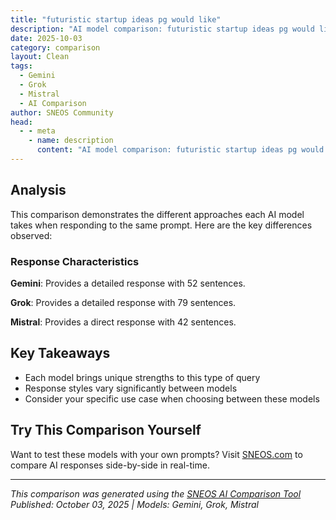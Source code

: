 ```yaml
---
title: "futuristic startup ideas pg would like"
description: "AI model comparison: futuristic startup ideas pg would like..."
date: 2025-10-03
category: comparison
layout: Clean
tags:
  - Gemini
  - Grok
  - Mistral
  - AI Comparison
author: SNEOS Community
head:
  - - meta
    - name: description
      content: "AI model comparison: futuristic startup ideas pg would like..."
---
```


<ChatComparison
  title="futuristic startup ideas pg would like"
  prompt="futuristic startup ideas pg would like"
  :responses='{
    "Gemini": "Okay, here are some futuristic startup ideas that I think Paul Graham (PG), known for his Y Combinator and emphasis on solving real problems and creating things people want, might find interesting:\n\n**Focusing on Solving Real Problems:**\n\n*   **AI-Powered Personalized Education/Upskilling Platform:**\n    *   **Problem:** Traditional education is often one-size-fits-all and doesn\u0027t cater to individual learning styles, paces, or specific career goals.  The future requires constant upskilling.\n    *   **Solution:** An AI platform that analyzes a user\u0027s strengths, weaknesses, learning style, and career aspirations to create a completely personalized curriculum.  This could involve dynamically adjusting content difficulty, suggesting relevant projects, and providing personalized feedback.\n    *   **PG Angle:** Solves a huge societal problem (access to relevant education), focuses on user value (tangible career benefits), and is highly scalable (AI-driven). He loves ideas that can profoundly impact society.\n*   **Decentralized, Secure, and Verifiable Identity Management:**\n    *   **Problem:** Current identity systems are centralized, vulnerable to breaches, and often difficult to manage, particularly across different platforms and borders.\n    *   **Solution:** A decentralized identity solution built on blockchain or similar technology, allowing users to control their own data and selectively share verified information with trusted parties.  Think verifiable credentials for everything from employment history to educational qualifications.\n    *   **PG Angle:** Solves a fundamental problem of trust in the digital age, offers a clear value proposition (security, control, portability), and could be a building block for many other applications. He has spoken about the importance of foundational technologies.\n*   **AI-Driven Personalized Healthcare Diagnostics and Preventative Care:**\n    *   **Problem:** Healthcare is often reactive rather than proactive, and diagnostics can be slow and inaccurate.\n    *   **Solution:**  An AI platform that integrates wearable sensor data, genomic information, lifestyle factors, and medical history to provide personalized risk assessments, early disease detection, and tailored preventative care recommendations.\n    *   **PG Angle:** Addresses a massive market, has the potential to significantly improve human lives, and leverages cutting-edge technology (AI, sensors, genomics). He favors ideas that solve important health problems.\n*   **AI-Powered Tools for Scientific Research and Discovery:**\n    *   **Problem:** Scientific research is increasingly complex, generating massive amounts of data that are difficult for humans to process and analyze.\n    *   **Solution:** AI tools that can automate literature reviews, identify patterns in research data, suggest new research directions, and even design experiments. This could accelerate scientific breakthroughs in various fields.\n    *   **PG Angle:**  Has the potential to unlock massive progress in fields like medicine, materials science, and climate change. He appreciates ideas that can have a big impact on the world.\n\n**Focusing on Creating Something People Want:**\n\n*   **AI-Powered Creative Tools for Everyone:**\n    *   **Problem:** Creative expression can be limited by skill, time, or resources.\n    *   **Solution:** User-friendly AI tools that empower anyone to create high-quality content, such as music, art, writing, or video.  Think of it as a \u0022Copilot\u0022 for creativity.\n    *   **PG Angle:**  Lowering the barrier to creativity can unlock a new wave of innovation and self-expression. He is known for valuing tools that make people more productive. This has a clear, direct appeal.\n*   **Next-Generation Social Networks Based on Shared Interests and Values:**\n    *   **Problem:** Existing social networks are often toxic, divisive, and addictive.\n    *   **Solution:**  Social platforms designed around fostering meaningful connections based on shared interests, values, and goals.  Emphasis on positive interactions, constructive dialogue, and user well-being.\n    *   **PG Angle:** Addresses a clear need for more positive and fulfilling online experiences. The focus on solving the problems of existing networks would appeal to him. He\u0027d likely advise focusing on a niche initially and building from there.\n*   **Virtual Reality/Augmented Reality Tools for Remote Collaboration and Training:**\n    *   **Problem:**  Remote work can be isolating and less effective than in-person collaboration.  Traditional training methods can be expensive and time-consuming.\n    *   **Solution:**  VR/AR platforms that create immersive and interactive environments for remote teams to collaborate, train, and solve problems together.  This could range from virtual whiteboards to simulated work environments.\n    *   **PG Angle:** Leverages emerging technologies to improve productivity and collaboration, especially relevant in a world increasingly embracing remote work. He understands the value of tools that can boost productivity.\n*   **Tools to Help People Manage their Attention and Time More Effectively:**\n    *   **Problem:** It\u0027s increasingly hard to focus in a world filled with distractions.\n    *   **Solution:** An AI-powered personal assistant that helps users manage their time, attention, and priorities more effectively. This could involve automatically blocking distractions, scheduling tasks, and providing personalized recommendations for optimal productivity.\n    *   **PG Angle:** Everyone struggles with productivity. People would pay for solutions that demonstrably improve their focus and output. He values tools that make people more effective.\n\n**Important Considerations for PG:**\n\n*   **Focus on Solving a Real Problem:** PG is always looking for companies that address genuine needs and pain points. Avoid \u0022solutions looking for problems.\u0022\n*   **Build Something People Want:**  It\u0027s crucial to demonstrate that your product or service is something that people are actually willing to use and pay for.\n*   **Scalability:**  PG likes ideas that have the potential to grow exponentially and reach a large audience.\n*   **Technology is an Enabler, Not the Goal:**  Don\u0027t get caught up in the hype of a particular technology (like blockchain or AI) without having a clear understanding of how it solves a specific problem.\n*   **Strong Team:** PG places a high value on the team\u0027s skills, experience, and ability to execute.\n\nBy focusing on these principles, you can increase your chances of developing a futuristic startup idea that PG would find compelling. Good luck!\n",
    "Grok": "Paul Graham (PG), the founder of Y Combinator, often emphasizes ideas that solve real problems, leverage technology trends, and have the potential for significant impact. He values startups that focus on underserved niches, create new markets, or fundamentally change how something is done through innovation. Here are some futuristic startup ideas inspired by his philosophy and aligned with emerging trends:\n\n---\n\n### 1. AI-Driven Personal Health Companions\n**Idea**: Develop an AI-powered wearable or app that acts as a personal health companion, not just tracking vitals but predicting health issues with unprecedented accuracy using genomic data, lifestyle inputs, and continuous monitoring. It could provide hyper-personalized diet plans, mental health support, and even connect users to doctors for preemptive care.\n\n**Why PG Might Like It**:\n- Solves a universal problem (health).\n- Combines AI, IoT, and biotech\u2014cutting-edge fields with massive growth potential.\n- Potential to scale globally as health is a priority everywhere.\n\n**Futuristic Angle**: Uses AI to simulate a \u0022digital twin\u0022 of a user\u0027s biology for real-time health scenario planning.\n\n---\n\n### 2. Decentralized Education Platforms with VR/AR\n**Idea**: A platform that reimagines education using virtual reality (VR) and augmented reality (AR) to create immersive learning environments. Students could \u0022attend\u0022 historical events, perform complex surgeries, or explore distant planets. Blockchain-based credentials ensure verifiable, tamper-proof certifications.\n\n**Why PG Might Like It**:\n- Addresses a broken system (traditional education).\n- Leverages emerging tech (VR/AR, blockchain).\n- Huge potential user base\u2014education is a lifelong need.\n\n**Futuristic Angle**: AI tutors adapt curricula in real-time based on a student\u0027s emotional state and learning speed, detected via biometric feedback in VR headsets.\n\n---\n\n### 3. Autonomous Urban Farming Networks\n**Idea**: A startup that builds and manages fully autonomous vertical farms in urban areas using robotics, IoT, and AI to optimize crop yield with minimal human intervention. Customers subscribe to hyper-local, sustainably grown produce delivered via drone networks.\n\n**Why PG Might Like It**:\n- Tackles big issues: food security, sustainability, and urbanization.\n- Combines multiple high-growth technologies (robotics, AI, drones).\n- Creates a new market for urban food production.\n\n**Futuristic Angle**: Uses genetic crop engineering to grow \u0022designer\u0022 produce tailored to individual nutritional needs, integrated with health data from wearables.\n\n---\n\n### 4. Neural Interface for Productivity\n**Idea**: A non-invasive brain-computer interface (BCI) device that enhances focus, memory, and productivity by modulating brain activity through neurofeedback. Think of it as a \u0022focus booster\u0022 for knowledge workers, creatives, and students, integrated with apps to optimize workflows.\n\n**Why PG Might Like It**:\n- Pushes boundaries of human augmentation\u2014a nascent but transformative field.\n- Targets a massive market (productivity tools).\n- Aligns with his interest in ambitious, slightly crazy ideas that could redefine norms.\n\n**Futuristic Angle**: Future iterations could allow direct \u0022download\u0022 of skills or knowledge by stimulating specific neural pathways, disrupting traditional learning.\n\n---\n\n### 5. Space-as-a-Service for Small Businesses\n**Idea**: A platform that makes space exploration accessible to small businesses and researchers by offering affordable access to satellite data, microgravity experiments, or even branding opportunities in orbit (e.g., ads visible from space). It partners with private space companies to lower costs.\n\n**Why PG Might Like It**:\n- Opens up a frontier industry (space) to non-traditional players.\n- Democratizes access to something previously reserved for governments and big corporations.\n- High risk, high reward\u2014classic YC startup territory.\n\n**Futuristic Angle**: Integrates with lunar or Martian infrastructure projects as humanity expands to other planets, supporting early off-world economies.\n\n---\n\n### 6. AI-Powered Legal Dispute Predictor\n**Idea**: An AI system that analyzes legal disputes, precedents, and judge behavior to predict outcomes with high accuracy, helping individuals and businesses decide whether to settle or fight in court. It could also automate contract creation to minimize future disputes.\n\n**Why PG Might Like It**:\n- Disrupts a slow, expensive industry (legal services).\n- Solves a painful problem for businesses and individuals.\n- Scalable through software\u2014fits the YC model.\n\n**Futuristic Angle**: Eventually integrates with blockchain for \u0022smart contracts\u0022 that self-execute based on AI predictions, bypassing traditional legal systems entirely.\n\n---\n\n### 7. Carbon Capture Subscription for Individuals\n**Idea**: A subscription service that calculates an individual\u0027s carbon footprint in real-time (via app integrations with spending, travel, etc.) and offsets it by funding cutting-edge carbon capture technologies or reforestation projects. Gamifies reducing emissions with rewards.\n\n**Why PG Might Like It**:\n- Addresses a global crisis (climate change) with a consumer-friendly approach.\n- Potential for virality through social impact and gamification.\n- Aligns with tech-driven solutions for systemic problems.\n\n**Futuristic Angle**: Partners with bioengineering firms to develop synthetic trees or microbes that absorb CO2 at 100x the rate of natural solutions.\n\n---\n\n### 8. Quantum Encryption for Everyday Users\n**Idea**: A consumer-friendly app or device that uses quantum encryption to secure personal data, communications, and transactions against future quantum computing threats. Marketed as \u0022unhackable privacy\u0022 for individuals and small businesses.\n\n**Why PG Might Like It**:\n- Rides the wave of quantum computing\u2014a bleeding-edge field.\n- Solves growing concerns about data privacy.\n- Niche but with potential to become mainstream as quantum tech matures.\n\n**Futuristic Angle**: Evolves into a full-stack quantum internet protocol for secure global communication, replacing current internet infrastructure.\n\n---\n\n### 9. Digital Identity for the Metaverse\n**Idea**: A startup that creates secure, interoperable digital identities for use across multiple metaverse platforms, ensuring privacy, ownership of virtual assets, and seamless avatar/persona portability. Think of it as a \u0022passport\u0022 for virtual worlds, backed by blockchain.\n\n**Why PG Might Like It**:\n- Capitalizes on the metaverse trend, which could be the next internet.\n- Solves a critical infrastructure problem for virtual ecosystems.\n- High scalability as virtual interactions grow.\n\n**Futuristic Angle**: Integrates with neural interfaces to map real-world personality traits into digital avatars, creating hyper-authentic virtual selves.\n\n---\n\n### 10. AI-Driven Behavioral Economics for Savings\n**Idea**: A financial app that uses AI to analyze a user\u2019s spending behavior, predict future financial needs, and \u0022nudge\u0022 them into saving or investing with personalized, psychologically tailored prompts. It could gamify wealth-building for younger users.\n\n**Why PG Might Like It**:\n- Combines behavioral science with AI\u2014innovative and impactful.\n- Addresses a common pain point (financial insecurity).\n- Potential for mass adoption as a consumer app.\n\n**Futuristic Angle**: Integrates with neural wearables to detect stress or impulse triggers in real-time, intervening before poor financial decisions are made.\n\n---\n\nThese ideas align with Paul Graham\u0027s preference for startups that are ambitious, technology-driven, and solve real problems while potentially creating entirely new markets. They also focus on scalability and leverage emerging fields like AI, biotech, space tech, and quantum computing. If you\u0027re pitching to a YC-like audience, emphasize the problem you\u0027re solving, why now is the right time (tech readiness, market demand), and how your idea could grow into something massive.",
    "Mistral": "Certainly! Here are some futuristic startup ideas that could be particularly interesting for a tech-savvy audience:\n\n1. **Quantum Computing as a Service (QCaaS)**:\n   - Develop a platform that provides quantum computing resources to businesses and researchers, making advanced computational power accessible and affordable.\n\n2. **AI-Driven Personal Health Assistant**:\n   - Create an AI-powered app that monitors users\u0027 health metrics, provides personalized health advice, and integrates with wearable devices for real-time data.\n\n3. **Smart City Infrastructure Solutions**:\n   - Develop IoT-based solutions for smart cities, including smart traffic management, waste management, and energy-efficient buildings.\n\n4. **Augmented Reality (AR) Workspaces**:\n   - Build AR applications that enhance remote work environments, allowing for virtual collaboration and immersive meetings.\n\n5. **Blockchain-Based Supply Chain Management**:\n   - Implement blockchain technology to ensure transparency, security, and efficiency in supply chain operations, reducing fraud and improving traceability.\n\n6. **Autonomous Delivery Systems**:\n   - Develop autonomous drones or robots for last-mile delivery, reducing delivery times and costs while minimizing human contact.\n\n7. **Virtual Reality (VR) Education Platforms**:\n   - Create VR-based educational tools that provide immersive learning experiences, making education more engaging and effective.\n\n8. **Sustainable Energy Solutions**:\n   - Innovate in renewable energy technologies, such as advanced solar panels, wind turbines, or hydrogen fuel cells, to promote sustainability.\n\n9. **AI-Powered Cybersecurity**:\n   - Develop AI algorithms that can detect and mitigate cyber threats in real-time, providing robust security solutions for businesses and individuals.\n\n10. **Personalized Genomic Medicine**:\n    - Offer genetic testing services combined with AI-driven analysis to provide personalized health recommendations and treatment plans.\n\n11. **Space Tourism and Exploration**:\n    - Develop technologies and services for space tourism, including affordable space travel and experiences for the general public.\n\n12. **Smart Agriculture Solutions**:\n    - Use IoT and AI to optimize farming practices, including precision agriculture, automated irrigation, and crop monitoring systems.\n\n13. **Biodegradable and Eco-Friendly Materials**:\n    - Innovate in the creation of biodegradable materials for packaging, construction, and consumer goods to reduce environmental impact.\n\n14. **AI-Driven Financial Advisory Services**:\n    - Create an AI-powered financial advisor that provides personalized investment advice, portfolio management, and financial planning.\n\n15. **Telemedicine and Remote Healthcare**:\n    - Develop a comprehensive telemedicine platform that connects patients with healthcare providers, offering virtual consultations, diagnostics, and treatment plans.\n\n16. **Smart Home Automation**:\n    - Build advanced smart home systems that integrate various IoT devices for seamless home management, including security, energy efficiency, and convenience.\n\n17. **AI-Powered Content Creation**:\n    - Develop AI tools that assist in creating high-quality content, such as articles, videos, and graphics, for marketing, journalism, and entertainment.\n\n18. **E-Learning Platforms with AI Tutors**:\n    - Create an e-learning platform that uses AI tutors to provide personalized learning experiences, adaptive testing, and real-time feedback.\n\n19. **Robotic Process Automation (RPA) for Businesses**:\n    - Offer RPA solutions that automate repetitive tasks, freeing up human resources for more strategic work and improving operational efficiency.\n\n20. **AI-Driven Customer Service**:\n    - Develop AI-powered chatbots and virtual assistants that provide 24/7 customer support, answering queries and resolving issues efficiently.\n\nThese ideas leverage cutting-edge technologies and address emerging needs, making them promising avenues for futuristic startups."
  }'
  published-date="21:19"
/>

## Analysis

This comparison demonstrates the different approaches each AI model takes when responding to the same prompt. Here are the key differences observed:

### Response Characteristics

**Gemini**: Provides a detailed response with 52 sentences. 

**Grok**: Provides a detailed response with 79 sentences. 

**Mistral**: Provides a direct response with 42 sentences. 

## Key Takeaways

- Each model brings unique strengths to this type of query
- Response styles vary significantly between models
- Consider your specific use case when choosing between these models

## Try This Comparison Yourself

Want to test these models with your own prompts? Visit [SNEOS.com](https://sneos.com) to compare AI responses side-by-side in real-time.

---

*This comparison was generated using the [SNEOS AI Comparison Tool](https://sneos.com)*
*Published: October 03, 2025 | Models: Gemini, Grok, Mistral*
